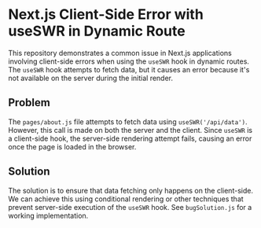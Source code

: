 # Next.js Client-Side Error with useSWR in Dynamic Route

This repository demonstrates a common issue in Next.js applications involving client-side errors when using the `useSWR` hook in dynamic routes.  The `useSWR` hook attempts to fetch data, but it causes an error because it's not available on the server during the initial render.

## Problem

The `pages/about.js` file attempts to fetch data using `useSWR('/api/data')`.  However, this call is made on both the server and the client.  Since `useSWR` is a client-side hook, the server-side rendering attempt fails, causing an error once the page is loaded in the browser.

## Solution

The solution is to ensure that data fetching only happens on the client-side.  We can achieve this using conditional rendering or other techniques that prevent server-side execution of the `useSWR` hook.  See `bugSolution.js` for a working implementation.